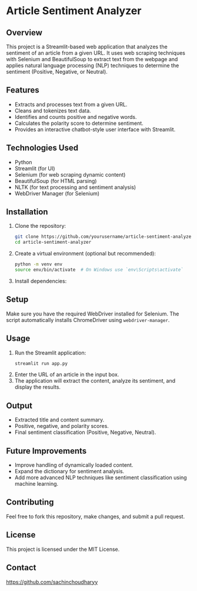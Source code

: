 # Article Sentiment Analyzer

## Overview
This project is a Streamlit-based web application that analyzes the sentiment of an article from a given URL. It uses web scraping techniques with Selenium and BeautifulSoup to extract text from the webpage and applies natural language processing (NLP) techniques to determine the sentiment (Positive, Negative, or Neutral).

## Features
- Extracts and processes text from a given URL.
- Cleans and tokenizes text data.
- Identifies and counts positive and negative words.
- Calculates the polarity score to determine sentiment.
- Provides an interactive chatbot-style user interface with Streamlit.

## Technologies Used
- Python
- Streamlit (for UI)
- Selenium (for web scraping dynamic content)
- BeautifulSoup (for HTML parsing)
- NLTK (for text processing and sentiment analysis)
- WebDriver Manager (for Selenium)

## Installation
1. Clone the repository:
   ```bash
   git clone https://github.com/yourusername/article-sentiment-analyzer.git
   cd article-sentiment-analyzer
   ```
2. Create a virtual environment (optional but recommended):
   ```bash
   python -m venv env
   source env/bin/activate  # On Windows use `env\Scripts\activate`
   ```
3. Install dependencies:

## Setup
Make sure you have the required WebDriver installed for Selenium. The script automatically installs ChromeDriver using `webdriver-manager`.

## Usage
1. Run the Streamlit application:
   ```bash
   streamlit run app.py
   ```
2. Enter the URL of an article in the input box.
3. The application will extract the content, analyze its sentiment, and display the results.

## Output
- Extracted title and content summary.
- Positive, negative, and polarity scores.
- Final sentiment classification (Positive, Negative, Neutral).

## Future Improvements
- Improve handling of dynamically loaded content.
- Expand the dictionary for sentiment analysis.
- Add more advanced NLP techniques like sentiment classification using machine learning.

## Contributing
Feel free to fork this repository, make changes, and submit a pull request.

## License
This project is licensed under the MIT License.

## Contact
https://github.com/sachinchoudharyy


